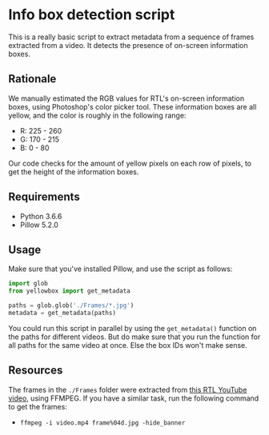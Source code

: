 # Info box detection script

This is a really basic script to extract metadata from a sequence of frames extracted from a video.
It detects the presence of on-screen information boxes.

## Rationale
We manually estimated the RGB values for RTL's on-screen information boxes, using Photoshop's color picker tool.
These information boxes are all yellow, and the color is roughly in the following range:

* R: 225 - 260
* G: 170 - 215
* B: 0 - 80

Our code checks for the amount of yellow pixels on each row of pixels, to get the height of the information boxes.

## Requirements
* Python 3.6.6
* Pillow 5.2.0

## Usage
Make sure that you've installed Pillow, and use the script as follows:

```python
import glob
from yellowbox import get_metadata

paths = glob.glob('./Frames/*.jpg')
metadata = get_metadata(paths)
```

You could run this script in parallel by using the `get_metadata()` function on
the paths for different videos. But do make sure that you run the function for
all paths for the same video at once. Else the box IDs won't make sense.

## Resources
The frames in the `./Frames` folder were extracted from [this RTL YouTube video](https://www.youtube.com/watch?v=9ICT6XIuTM8),
using FFMPEG. If you have a similar task, run the following command to get the frames:

* `ffmpeg -i video.mp4 frame%04d.jpg -hide_banner`

